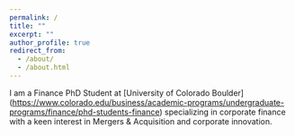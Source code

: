 ```yaml
---
permalink: /
title: ""
excerpt: ""
author_profile: true
redirect_from: 
  - /about/
  - /about.html
---
```


I am a Finance PhD Student at [University of Colorado Boulder] (https://www.colorado.edu/business/academic-programs/undergraduate-programs/finance/phd-students-finance) specializing in corporate finance with a keen interest in Mergers & Acquisition and corporate innovation.
